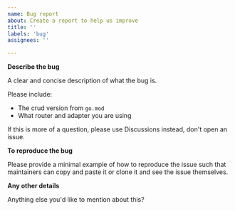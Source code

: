 ```yaml
---
name: Bug report
about: Create a report to help us improve
title: ''
labels: 'bug'
assignees: ''

---
```


**Describe the bug**

A clear and concise description of what the bug is.

Please include:
- The crud version from `go.mod`
- What router and adapter you are using 

If this is more of a question, please use Discussions instead, don't open an issue.

**To reproduce the bug**

Please provide a minimal example of how to reproduce the issue such that maintainers can copy and paste it or clone it and see the issue themselves.

**Any other details**

Anything else you'd like to mention about this?

